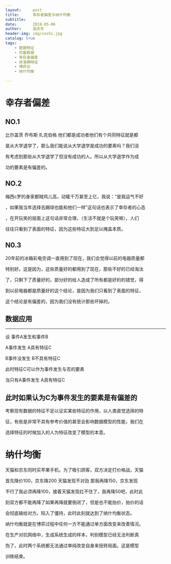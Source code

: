 ```yaml
---
layout:     post
title:      幸存者偏差与纳什均衡
subtitle:   
date:       2018-05-06
author:     高庆东
header-img: img/ceshi.jpg
catalog: true
tags:
    - 数据特征
    - 完备数据
    - 幸存者偏差
    - 非准确特征
    - 博弈论
    - 纳什均衡
    
---
```


# 幸存者偏差

## NO.1
比尔盖茨 乔布斯 扎克伯格 他们都是成功者他们有个共同特征就是都

是从大学退学了，那么我们能说从大学退学是成功的要素吗？我们没

有考虑到那些从大学退学了但没有成功的人。所以从大学退学作为成

功的要素是有偏差的。

## NO.2
梅西c罗的身家都贼鸡儿高，动辄千万甚至上亿，我说：“是我运气不好

，如果我当年选择去踢球也能和他们一样”这句话也表示了幸存者的心态

，在开玩笑的层面上这句话非常合理，（生活不就是个玩笑嘛），人们

往往只看到了表面的特征，因为这些特征大到足以掩盖本质。

## N0.3
20年前的冰箱彩电空调一直用到了现在，我们会觉得以前的电器质量都

特别好。这是因为，这些质量好的都用到了现在，那些不好的已经淘汰

了，只剩下了质量好的，部分好的给人造成了所有都是好的的错觉，得

到以前电器都是质量好的这个结论，是因为我们只看到了表面的特征，

这个结论是有偏差的，因为我们没有统计那些坏掉的。

## 数据应用
--------------
设  事件A发生和事件B

A事件发生 A具有特征C

B事件没发生 B不具有特征C 

此时特征C可以作为事件发生与否的要素

当只有A事件发生 A具有特征C

此时如果认为C为事件发生的要素是有偏差的
--------------

考察现有数据的特征不足以证实某些特征的作用，以人类直觉选择的特

征，有些是非常不具有参考价值的甚至会影响数据模型的性能，我们在

选择特征的时候加入的人为特征改变了模型的本意。



# 纳什均衡

天猫和京东同时买苹果手机，为了吸引顾客，双方决定打价格战，天猫

首先降价100，京东降200 天猫发现不对劲 那我再降150，京东发现

不行了我必须再降100，接着天猫发现扛不住了，我再降50吧，此时此

刻双方都不能再降了如果再降就要倒闭了，但是也不能抬价，抬价的话

会彻底输给对方。陷入了僵持，此时此刻就达到了纳什均衡状态。

纳什均衡就是在博弈过程中任何一方不能通过单方面改变来改善情况。

在生产对抗网络中，生成系统生成的样本，判别模型已经无法判断真

伪了，此时两个系统都无法通过单纯改变自身来扭转局面。这是模型

训练结束。
 

